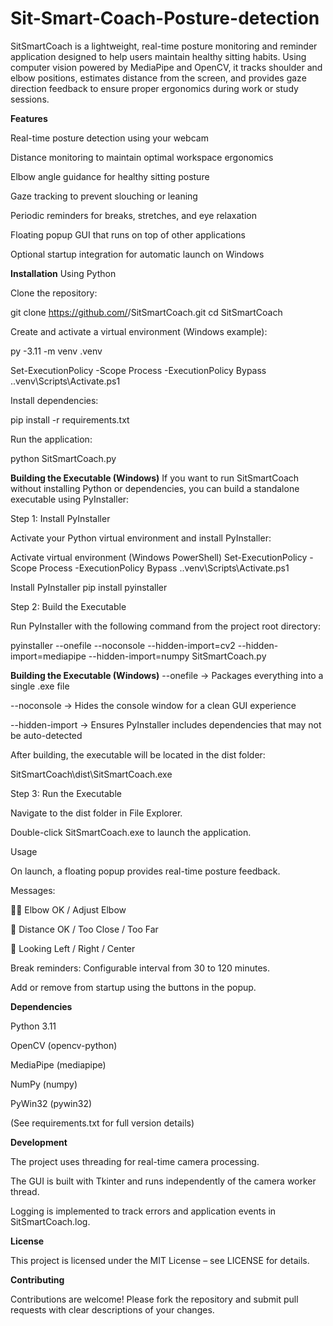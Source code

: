 # Sit-Smart-Coach-Posture-detection
SitSmartCoach is a lightweight, real-time posture monitoring and reminder application designed to help users maintain healthy sitting habits. Using computer vision powered by MediaPipe and OpenCV, it tracks shoulder and elbow positions, estimates distance from the screen, and provides gaze direction feedback to ensure proper ergonomics during work or study sessions.

**Features**

 Real-time posture detection using your webcam

 Distance monitoring to maintain optimal workspace ergonomics

 Elbow angle guidance for healthy sitting posture

 Gaze tracking to prevent slouching or leaning

 Periodic reminders for breaks, stretches, and eye relaxation

 Floating popup GUI that runs on top of other applications

 Optional startup integration for automatic launch on Windows

**Installation**
Using Python

Clone the repository:

git clone https://github.com/<your-username>/SitSmartCoach.git
cd SitSmartCoach


Create and activate a virtual environment (Windows example):

py -3.11 -m venv .venv

Set-ExecutionPolicy -Scope Process -ExecutionPolicy Bypass
.\.venv\Scripts\Activate.ps1


Install dependencies:

pip install -r requirements.txt


Run the application:

python SitSmartCoach.py



**Building the Executable (Windows)**
If you want to run SitSmartCoach without installing Python or dependencies, you can build a standalone executable using PyInstaller:

Step 1: Install PyInstaller

Activate your Python virtual environment and install PyInstaller:

Activate virtual environment (Windows PowerShell)
Set-ExecutionPolicy -Scope Process -ExecutionPolicy Bypass
.\.venv\Scripts\Activate.ps1

Install PyInstaller
pip install pyinstaller

Step 2: Build the Executable

Run PyInstaller with the following command from the project root directory:

pyinstaller --onefile --noconsole --hidden-import=cv2 --hidden-import=mediapipe --hidden-import=numpy SitSmartCoach.py


**Building the Executable (Windows)**
--onefile → Packages everything into a single .exe file

--noconsole → Hides the console window for a clean GUI experience

--hidden-import → Ensures PyInstaller includes dependencies that may not be auto-detected

After building, the executable will be located in the dist folder:

SitSmartCoach\dist\SitSmartCoach.exe

Step 3: Run the Executable

Navigate to the dist folder in File Explorer.

Double-click SitSmartCoach.exe to launch the application.

Usage

On launch, a floating popup provides real-time posture feedback.

Messages:

🏋️‍♂️ Elbow OK / Adjust Elbow

📏 Distance OK / Too Close / Too Far

👀 Looking Left / Right / Center

Break reminders: Configurable interval from 30 to 120 minutes.

Add or remove from startup using the buttons in the popup.

**Dependencies**

Python 3.11

OpenCV (opencv-python)

MediaPipe (mediapipe)

NumPy (numpy)

PyWin32 (pywin32)

(See requirements.txt for full version details)

**Development**

The project uses threading for real-time camera processing.

The GUI is built with Tkinter and runs independently of the camera worker thread.

Logging is implemented to track errors and application events in SitSmartCoach.log.

**License**

This project is licensed under the MIT License – see LICENSE
 for details.

**Contributing**

Contributions are welcome! Please fork the repository and submit pull requests with clear descriptions of your changes.

